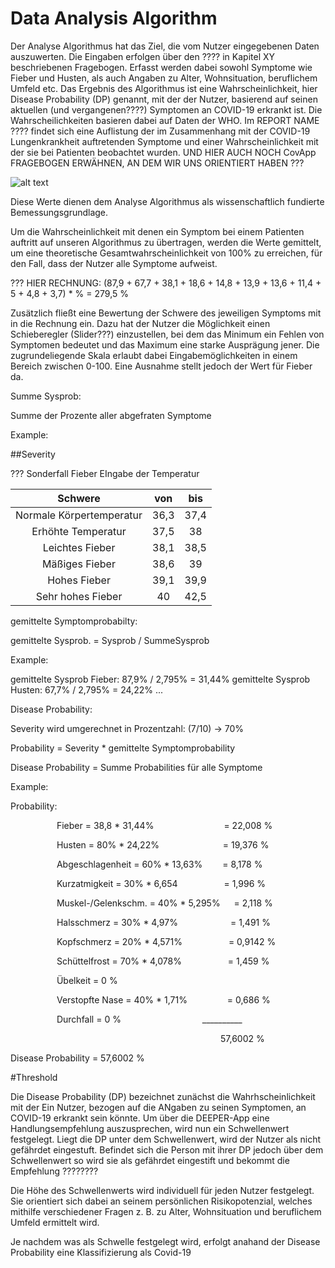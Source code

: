 # Data Analysis Algorithm

Der Analyse Algorithmus hat das Ziel, die vom Nutzer eingegebenen Daten auszuwerten. Die Eingaben erfolgen über den ???? in Kapitel XY beschriebenen Fragebogen. Erfasst werden dabei sowohl Symptome wie Fieber und Husten, als auch Angaben zu Alter, Wohnsituation, beruflichem Umfeld etc.
Das Ergebnis des Algorithmus ist eine Wahrscheinlichkeit, hier Disease Probability (DP) genannt, mit der der Nutzer, basierend auf seinen aktuellen (und vergangenen????) Symptomen an COVID-19 erkrankt ist. Die Wahrscheilichkeiten basieren dabei auf Daten der WHO. Im REPORT NAME ???? findet sich eine Auflistung der im Zusammenhang mit der COVID-19 Lungenkrankheit auftretenden Symptome und einer Wahrscheinlichkeit mit der sie bei Patienten beobachtet wurden. 
UND HIER AUCH NOCH CovApp FRAGEBOGEN ERWÄHNEN, AN DEM WIR UNS ORIENTIERT HABEN ???


![alt text](https://github.com/kat-ko/testestest/blob/master/WHO_Symptoms.png "title text???")

Diese Werte dienen dem Analyse Algorithmus als wissenschaftlich fundierte Bemessungsgrundlage. 

Um die Wahrscheinlichkeit mit denen ein Symptom bei einem Patienten auftritt auf unseren Algorithmus zu übertragen, werden die Werte gemittelt, um eine theoretische Gesamtwahrscheinlichkeit von 100% zu erreichen, für den Fall, dass der Nutzer alle Symptome aufweist.

??? HIER RECHNUNG: (87,9 + 67,7 + 38,1 + 18,6 + 14,8 + 13,9 + 13,6 + 11,4 + 5 + 4,8 + 3,7) * %  = 279,5 %

Zusätzlich fließt eine Bewertung der Schwere des jeweiligen Symptoms mit in die Rechnung ein. Dazu hat der Nutzer die Möglichkeit einen Schieberegler (Slider???) einzustellen, bei dem das Minimum ein Fehlen von Symptomen bedeutet und das Maximum eine starke Ausprägung jener. Die zugrundeliegende Skala erlaubt dabei Eingabemöglichkeiten in einem Bereich zwischen 0-100. Eine Ausnahme stellt jedoch der Wert für Fieber da. 


Summe Sysprob:

Summe der Prozente aller abgefraten Symptome

Example:

 


##Severity


??? Sonderfall Fieber EIngabe der Temperatur

| Schwere                  | von   |  bis |
| :-----------------------:|:-----:| :---:|
| Normale Körpertemperatur | 36,3  | 37,4 |
| Erhöhte Temperatur       | 37,5  |  38  |
| Leichtes Fieber          | 38,1  | 38,5 |
| Mäßiges Fieber           | 38,6  |  39  |
| Hohes Fieber             | 39,1  | 39,9 |
| Sehr hohes Fieber        |  40   | 42,5 |






gemittelte Symptomprobabilty:

gemittelte Sysprob. = Sysprob / SummeSysprob

Example:

gemittelte Sysprob Fieber:  87,9% / 2,795% = 31,44%
gemittelte Sysprob Husten: 67,7% / 2,795% = 24,22%
...





Disease Probability:

Severity wird umgerechnet in Prozentzahl: (7/10) -> 70%



Probability  = Severity * gemittelte Symptomprobability

Disease Probability = Summe Probabilities für alle Symptome

Example:

Probability:

       Fieber = 38,8 * 31,44%        = 22,008 %

       Husten = 80% * 24,22%         = 19,376 %

       Abgeschlagenheit = 60% * 13,63%     = 8,178 %

       Kurzatmigkeit = 30% * 6,654       = 1,996 %

      Muskel-/Gelenkschm. = 40% * 5,295%   = 2,118 %

      Halsschmerz = 30% * 4,97%      = 1,491 %

      Kopfschmerz = 20% * 4,571%      = 0,9142 %

      Schüttelfrost = 70% * 4,078%       =  1,459 %

      Übelkeit = 0 %

      Verstopfte Nase = 40% * 1,71%      = 0,686 %

      Durchfall = 0 %                    __________

                        57,6002 %







Disease Probability =   57,6002 %

#Threshold

Die Disease Probability (DP) bezeichnet zunächst die Wahrhscheinlichkeit mit der Ein Nutzer, bezogen auf die ANgaben zu seinen Symptomen, an COVID-19 erkrankt sein könnte. Um über die DEEPER-App eine Handlungsempfehlung auszusprechen, wird nun ein Schwellenwert festgelegt. Liegt die DP unter dem Schwellenwert, wird der Nutzer als nicht gefährdet eingestuft. Befindet sich die Person mit ihrer DP jedoch über dem Schwellenwert so wird sie als gefährdet eingestift und bekommt die Empfehlung ????????


Die Höhe des Schwellenwerts wird individuell für jeden Nutzer festgelegt. Sie orientiert sich dabei an seinem persönlichen Risikopotenzial, welches mithilfe verschiedener Fragen z. B. zu Alter, Wohnsituation und beruflichem Umfeld ermittelt wird.









Je nachdem was als Schwelle festgelegt wird, erfolgt anahand der Disease Probability eine Klassifizierung als Covid-19

